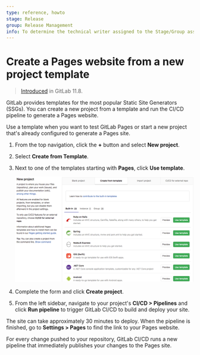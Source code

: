 ```yaml
---
type: reference, howto
stage: Release
group: Release Management
info: To determine the technical writer assigned to the Stage/Group associated with this page, see https://about.gitlab.com/handbook/engineering/ux/technical-writing/#designated-technical-writers
---
```


# Create a Pages website from a new project template

> [Introduced](https://gitlab.com/gitlab-org/gitlab-foss/-/issues/47857) in GitLab 11.8.

GitLab provides templates for the most popular Static Site Generators (SSGs).
You can create a new project from a template and run the CI/CD pipeline to generate a Pages website.

Use a template when you want to test GitLab Pages or start a new project that's already
configured to generate a Pages site.

1. From the top navigation, click the **+** button and select **New project**.
1. Select **Create from Template**.
1. Next to one of the templates starting with **Pages**, click **Use template**.

   ![Project templates for Pages](../img/pages_project_templates_v13_1.png)

1. Complete the form and click **Create project**.
1. From the left sidebar, navigate to your project's **CI/CD > Pipelines**
   and click **Run pipeline** to trigger GitLab CI/CD to build and deploy your
   site.

The site can take approximately 30 minutes to deploy.
When the pipeline is finished, go to **Settings > Pages** to find the link to
your Pages website.

For every change pushed to your repository, GitLab CI/CD runs a new pipeline
that immediately publishes your changes to the Pages site.
